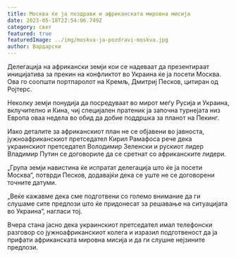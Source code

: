 ```yaml
---
title: Москва ќе ја поздрави и африканската мировна мисија
date: 2023-05-18T22:54:06.749Z
category: свет
featured: true
featuredImage: ../img/moskva-ja-pozdravi-moskva.jpg
author: Вардарски
---
```

Делегација на африкански земји кои се надеваат да презентираат иницијатива за прекин на конфликтот во Украина ќе ја посети Москва. Ова го соопшти портпаролот на Кремљ, Дмитриј Песков, цитиран од Ројтерс.

Неколку земји понудија да посредуваат во мирот меѓу Русија и Украина, вклучително и Кина, чиј специјален пратеник ја започна турнејата низ Европа оваа недела во обид да добие поддршка за планот на Пекинг.

Иако деталите за африканскиот план не се објавени во јавноста, јужноафриканскиот претседател Кирил Рамафоса рече дека украинскиот претседател Володимир Зеленски и рускиот лидер Владимир Путин се договориле да се сретнат со африканските лидери.

„Група земји навистина ќе испратат делегација што ќе ја посети Москва“, потврди Песков, додавајќи дека се уште не се договорени точните датуми.

„Веќе кажавме дека сме подготвени со големо внимание да ги слушаме сите предлози што ќе придонесат за решавање на ситуацијата во Украина“, нагласи тој.

Вчера стана јасно дека украинскиот претседател имал телефонски разговор со јужноафриканскиот колега и изразил подготвеност да ја прифати африканската мировна мисија и да ги слушне нејзините предлози.